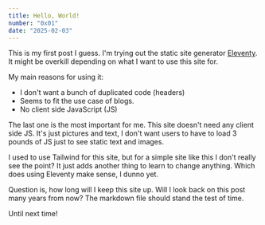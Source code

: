 ```yaml
---
title: Hello, World!
number: "0x01"
date: "2025-02-03"
---
```


This is my first post I guess. I'm trying out the static site generator [Eleventy](https://www.11ty.dev/). It might be overkill depending on what I want to use this site for. 

My main reasons for using it:

- I don't want a bunch of duplicated code (headers)
- Seems to fit the use case of blogs.
- No client side JavaScript (JS)

The last one is the most important for me. This site doesn't need any client side JS. It's just pictures and text, I don't want users to have to load 3 pounds of JS just to see static text and images.

I used to use Tailwind for this site, but for a simple site like this I don't really see the point? It just adds another thing to learn to change anything. Which does using Eleventy make sense, I dunno yet.

Question is, how long will I keep this site up. Will I look back on this post many years from now? The markdown file should stand the test of time.

Until next time!